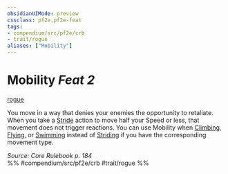 ```yaml
---
obsidianUIMode: preview
cssclass: pf2e,pf2e-feat
tags:
- compendium/src/pf2e/crb
- trait/rogue
aliases: ["Mobility"]
---
```

# Mobility  *Feat 2*  
[rogue](../../Rules/traits/rogue.md)  


You move in a way that denies your enemies the opportunity to retaliate. When you take a [Stride](../../Rules/actions/stride.md) action to move half your Speed or less, that movement does not trigger reactions. You can use Mobility when [Climbing](../../Rules/actions/climb.md), [Flying](../../Rules/actions/fly.md), or [Swimming](../../Rules/actions/swim.md) instead of [Striding](../../Rules/actions/stride.md) if you have the corresponding movement type.

*Source: Core Rulebook p. 184*  
%% #compendium/src/pf2e/crb #trait/rogue %%